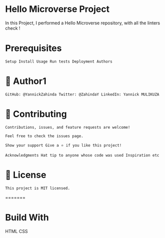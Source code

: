 
# Hello Microverse Project
 In this Project, I performed a Hello Microverse repository, with all the linters check !

# Prerequisites
    Setup Install Usage Run tests Deployment Authors

# 👤 Author1
    GitHub: @YannickZahinda Twitter: @ZahindaY LinkedIn: Yannick MULIKUZA

# 🤝 Contributing
    Contributions, issues, and feature requests are welcome!

    Feel free to check the issues page.

    Show your support Give a ⭐️ if you like this project!

    Acknowledgments Hat tip to anyone whose code was used Inspiration etc

# 📝 License
    This project is MIT licensed.
=======
# Build With
 HTML
 CSS
